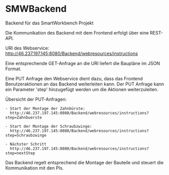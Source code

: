 # SMWBackend
Backend für das SmartWorkbench Projekt

Die Kommunikation des Backend mit dem Frontend erfolgt über eine REST-API.

URI des Webservice: 
    http://46.237.197.145:8080/Backend/webresources/instructions

Eine entsprechende GET-Anfrage an die URI liefert die Baupläne im JSON Format.

Eine PUT Anfrage den Webservice dient dazu, dass das Frontend Benutzeraktionen an das Backend weiterleiten kann. 
Der PUT Anfrage kann ein Parameter 'step' hinzugefügt werden um die Aktionen weiterzuleiten. 

Übersicht der PUT-Anfragen:
 
    - Start der Montage der Zahnbürste:
      http://46.237.197.145:8080/Backend/webresources/instructions?step=Zahnbuerste
    
    - Start der Montage der Schraubzwinge: 
      http://46.237.197.145:8080/Backend/webresources/instructions?step=Schraubzwinge

    - Nächster Schritt
      http://46.237.197.145:8080/Backend/webresources/instructions?step=nextStep

Das Backend regelt entsprechend die Montage der Bauteile und steuert die Kommunikation mit den PIs.

